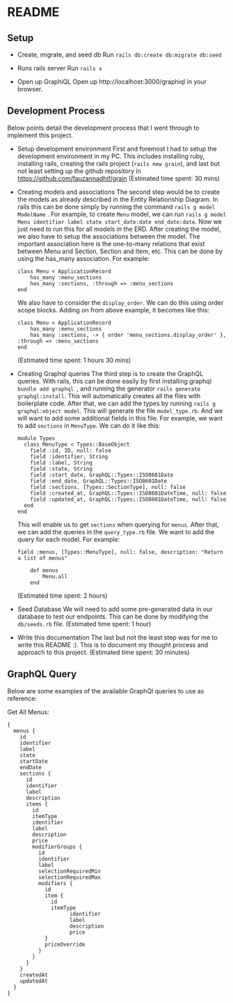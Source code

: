 # README

## Setup

* Create, migrate, and seed db
Run `rails db:create db:migrate db:seed`

* Runs rails server
Run `rails s`

*  Open up GraphiQL
Open up http://localhost:3000/graphiql in your browser.

## Development Process

Below points detail the development process that I went through to implement this project.

* Setup development environment
First and foremost I had to setup the development environment in my PC. This includes installing ruby, installing rails, creating the rails project (`rails new grain`), and last but not least setting up the github repository in https://github.com/fauzannadhif/grain
(Estimated time spent: 30 mins)

* Creating models and associations
The second step would be to create the models as already described in the Entity Relationship Diagram. In rails this can be done simply by running the command `rails g model ModelName` . For example, to create `Menu` model, we can run `rails g model Menu identifier label state start_date:date end_date:date`. Now we just need to run this for all models in the ERD.
After creating the model, we also have to setup the associations between the model. The important association here is the one-to-many relations that exist between Menu and Section, Section and Item, etc. This can be done by using the has_many association. For example:
  ```
  class Menu < ApplicationRecord
      has_many :menu_sections
      has_many :sections, :through => :menu_sections
  end
  ```
  We also have to consider the `display_order`. We can do this using order scope blocks. Adding on from above example, it becomes like this:
  ```
  class Menu < ApplicationRecord
      has_many :menu_sections
      has_many :sections, -> { order 'menu_sections.display_order' }, :through => :menu_sections
  end
  ```
  (Estimated time spent: 1 hours 30 mins)

* Creating Graphql queries
The third step is to create the GraphQL queries. With rails, this can be done easily by first installing graphql `bundle add graphql `, and running the generator `rails generate graphql:install`. This will automatically creates all the files with boilerplate code.
After that, we can add the types by running `rails g graphql:object model`. This will generate the file `model_type.rb`. And we will want to add some additional fields in this file. For example, we want to add `sections` in `MenuType`. We can do it like this:
  ```
  module Types
    class MenuType < Types::BaseObject
      field :id, ID, null: false
      field :identifier, String
      field :label, String
      field :state, String
      field :start_date, GraphQL::Types::ISO8601Date
      field :end_date, GraphQL::Types::ISO8601Date
      field :sections, [Types::SectionType], null: false
      field :created_at, GraphQL::Types::ISO8601DateTime, null: false
      field :updated_at, GraphQL::Types::ISO8601DateTime, null: false
    end
  end
  ```
  This will enable us to get `sections` when querying for `menus`.
  After that, we can add the queries in the `query_type.rb` file. We want to add the query for each model. For example:
  ```
  field :menus, [Types::MenuType], null: false, description: "Return a list of menus"

      def menus
          Menu.all
      end
  ```
  (Estimated time spent: 2 hours)

* Seed Database
We will need to add some pre-generated data in our database to test our endpoints. This can be done by modifying the `db/seeds.rb` file.
(Estimated time spent: 1 hour)

* Write this documentation
The last but not the least step was for me to write this README :). This is to document my thought process and approach to this project.
(Estimated time spent: 30 minutes)

## GraphQL Query

Below are some examples of the available GraphQl queries to use as reference:

Get All Menus:

```
{
  menus {
    id
    identifier
    label
    state
    startDate
    endDate
    sections {
      id
      identifier
      label
      description
      items {
        id
        itemType
        identifier
        label
        description
        price
        modifierGroups {
          id
          identifier
          label
          selectionRequiredMin
          selectionRequiredMax
          modifiers {
            id
            item {
              id
              itemType
        			identifier
        			label
        			description
        			price
            }
            priceOverride
          }
        }
      }
    }
    createdAt
    updatedAt
  }
}
```
